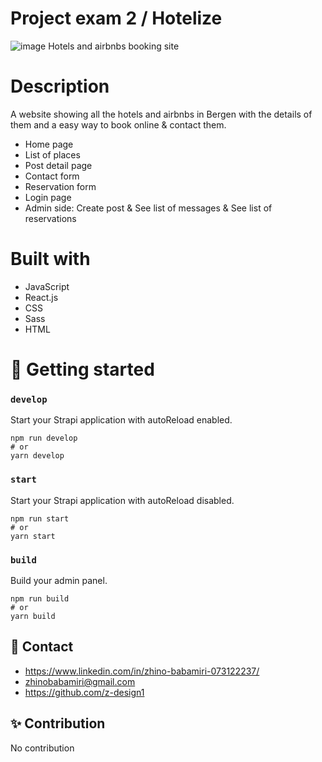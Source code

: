 # Project exam 2 / Hotelize
![image](https://user-images.githubusercontent.com/74776389/194109336-595d1104-fecf-46a9-927b-7b381f0aaad2.png)
Hotels and airbnbs booking site


# Description

A website showing all the hotels and airbnbs in Bergen with the details of them and a easy way to book online & contact them.
- Home page
- List of places
- Post detail page
- Contact form
- Reservation form
- Login page
- Admin side: Create post &  See list of messages & See list of reservations


# Built with

- JavaScript
- React.js
- CSS
- Sass 
- HTML 


# 🚀 Getting started


### `develop`

Start your Strapi application with autoReload enabled. 

```
npm run develop
# or
yarn develop
```

### `start`

Start your Strapi application with autoReload disabled.
```
npm run start
# or
yarn start
```

### `build`

Build your admin panel.
```
npm run build
# or
yarn build
```


## 📱 Contact
- https://www.linkedin.com/in/zhino-babamiri-073122237/
- zhinobabamiri@gmail.com
- https://github.com/z-design1


## ✨ Contribution

No contribution


